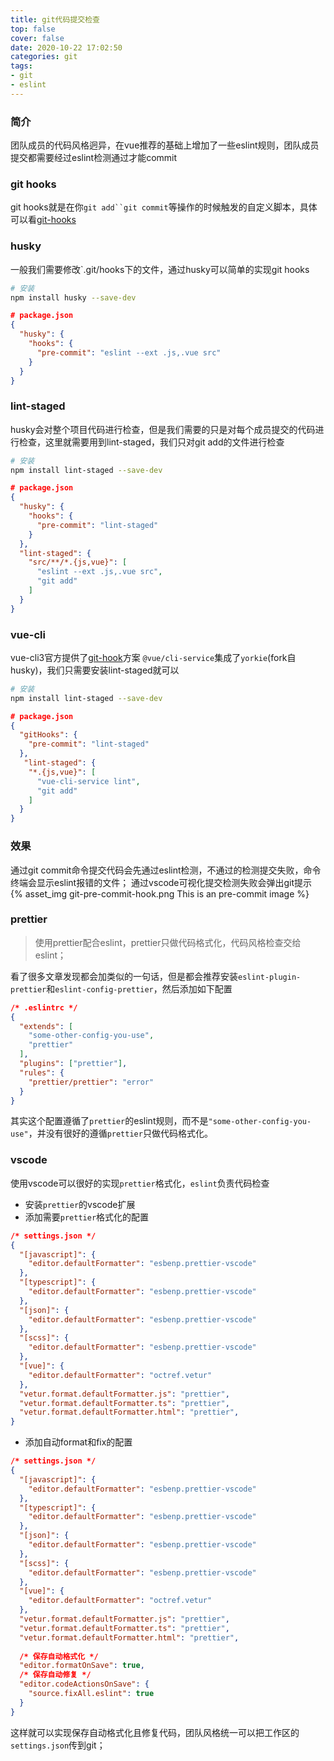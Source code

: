 ```yaml
---
title: git代码提交检查
top: false
cover: false
date: 2020-10-22 17:02:50
categories: git
tags:
- git
- eslint
---
```


### 简介
团队成员的代码风格迥异，在vue推荐的基础上增加了一些eslint规则，团队成员提交都需要经过eslint检测通过才能commit

### git hooks
git hooks就是在你`git add``git commit`等操作的时候触发的自定义脚本，具体可以看[git-hooks](https://git-scm.com/book/zh/v2/%E8%87%AA%E5%AE%9A%E4%B9%89-Git-Git-%E9%92%A9%E5%AD%90)


### husky
一般我们需要修改`.git/hooks下的文件，通过husky可以简单的实现git hooks

```bash
# 安装
npm install husky --save-dev
```

```json
# package.json
{
  "husky": {
    "hooks": {
      "pre-commit": "eslint --ext .js,.vue src"
    }
  }
}
```

### lint-staged
husky会对整个项目代码进行检查，但是我们需要的只是对每个成员提交的代码进行检查，这里就需要用到lint-staged，我们只对git add的文件进行检查

```bash
# 安装
npm install lint-staged --save-dev
```

```json
# package.json
{
  "husky": {
    "hooks": {
      "pre-commit": "lint-staged"
    }
  },
  "lint-staged": {
    "src/**/*.{js,vue}": [
      "eslint --ext .js,.vue src",
      "git add"
    ]
  }
}
```

### vue-cli
vue-cli3官方提供了[git-hook](https://cli.vuejs.org/zh/guide/cli-service.html#git-hook)方案
`@vue/cli-service`集成了`yorkie`(fork自husky)，我们只需要安装lint-staged就可以

```bash
# 安装
npm install lint-staged --save-dev
```

```json
# package.json
{
  "gitHooks": {
    "pre-commit": "lint-staged"
  },
   "lint-staged": {
    "*.{js,vue}": [
      "vue-cli-service lint",
      "git add"
    ]
  }
}
```

### 效果
通过git commit命令提交代码会先通过eslint检测，不通过的检测提交失败，命令终端会显示eslint报错的文件；
通过vscode可视化提交检测失败会弹出git提示
{% asset_img git-pre-commit-hook.png This is an pre-commit image %}


### prettier
> 使用prettier配合eslint，prettier只做代码格式化，代码风格检查交给eslint；

看了很多文章发现都会加类似的一句话，但是都会推荐安装`eslint-plugin-prettier`和`eslint-config-prettier`，然后添加如下配置
```json
/* .eslintrc */
{
  "extends": [
    "some-other-config-you-use",
    "prettier"
  ],
  "plugins": ["prettier"],
  "rules": {
    "prettier/prettier": "error"
  }
}
```
其实这个配置遵循了`prettier`的eslint规则，而不是`"some-other-config-you-use"`，并没有很好的遵循`prettier`只做代码格式化。

### vscode
使用vscode可以很好的实现`prettier`格式化，`eslint`负责代码检查

- 安装`prettier`的vscode扩展
- 添加需要`prettier`格式化的配置
```json
/* settings.json */
{
  "[javascript]": {
    "editor.defaultFormatter": "esbenp.prettier-vscode"
  },
  "[typescript]": {
    "editor.defaultFormatter": "esbenp.prettier-vscode"
  },
  "[json]": {
    "editor.defaultFormatter": "esbenp.prettier-vscode"
  },
  "[scss]": {
    "editor.defaultFormatter": "esbenp.prettier-vscode"
  },
  "[vue]": {
    "editor.defaultFormatter": "octref.vetur"
  },
  "vetur.format.defaultFormatter.js": "prettier",
  "vetur.format.defaultFormatter.ts": "prettier",
  "vetur.format.defaultFormatter.html": "prettier",
}
```
- 添加自动format和fix的配置
```json
/* settings.json */
{
  "[javascript]": {
    "editor.defaultFormatter": "esbenp.prettier-vscode"
  },
  "[typescript]": {
    "editor.defaultFormatter": "esbenp.prettier-vscode"
  },
  "[json]": {
    "editor.defaultFormatter": "esbenp.prettier-vscode"
  },
  "[scss]": {
    "editor.defaultFormatter": "esbenp.prettier-vscode"
  },
  "[vue]": {
    "editor.defaultFormatter": "octref.vetur"
  },
  "vetur.format.defaultFormatter.js": "prettier",
  "vetur.format.defaultFormatter.ts": "prettier",
  "vetur.format.defaultFormatter.html": "prettier",
  
  /* 保存自动格式化 */
  "editor.formatOnSave": true,
  /* 保存自动修复 */
  "editor.codeActionsOnSave": {
    "source.fixAll.eslint": true
  }
}
```

这样就可以实现保存自动格式化且修复代码，团队风格统一可以把工作区的`settings.json`传到git；
